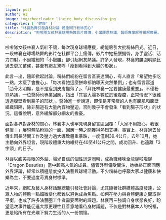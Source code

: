 ```yaml
---
layout: post
author: AI
image: img/cheerleader_linxing_body_discussion.jpg
categories: [ '健康' ]
title: "林襄熱舞引發身材討論 體重回升粉絲安心"
description: "啦啦隊女孩林襄球場熱舞影片瘋傳，小蠻腰惹熱議，醫師專業解答緩解擔憂。林襄親自回應健康無虞，過往體重暴跌經歷引關注，現已回升至40公斤以上。外界聚焦身材變化，林襄以正面態度投入工作，呼籲理性看待體態，身心健康才是關鍵。"
---
```

啦啦隊女孩林襄人氣紅不讓，每次現身球場應援，總能吸引大批粉絲目光。近日，一段林襄在球場熱舞的影片在社群平台上瘋傳，影片中她扭腰擺臀，身手靈活、活力四射，不過纖細的「小蠻腰」卻引起網友熱議。許多人發現，林襄的腰圍明顯比過去更加苗條，甚至有網友驚呼「瘦到看得到大腸的形狀」。

此言一出，隨即掀起討論。粉絲們紛紛在留言區表達關心，有人直言「希望她多吃一點，太瘦了會擔心」、「每次看她這麼拼命都怕哪天突然暈倒」；也有留言寫道「肋骨太明顯，是不是瘦到皮膚變薄了」、「拜託林襄一定要健康最重要」。不僅粉絲熱議，一位醫師也專業回應，指出「其實大腸多數位於後腹腔，正常情況下很難透過腹壁看到腸子的形狀」。醫師進一步說道，即使是非常瘦的人也有腹肌和腹壁組織阻隔，除非腸道有大量內容物壓迫，否則幾乎不會發生「看到腸子形狀」的狀況。這番說明，意外緩解部分網友的擔憂。

面對各界對身材的關心，林襄本人也罕見現身留言區回覆：「大家不用擔心，我很健康！」展現體貼粉絲的一面，回應一時之間獲得熱烈支持。事實上，林襄過去曾傳出因長時間工作及壓力過大導致體重暴跌，一度僅剩39.4公斤。去年10月，她主動向外界坦言，現階段體重大約維持在40至41公斤之間，成功回升、也遠離「3字頭」的日子。

林襄以甜美亮眼的外型、陽光自信的個性迅速圈粉，成為職棒味全龍隊啦啦隊「Dragon Beauties」當中超高人氣的成員。儘管外型備受關注，她始終正面回應外界評論，經常以積極態度投入演藝與球場活動。不少粉絲也呼籲大家以健康和快樂為主，不要過度苛責身材標準。

近年來，網紅及藝人身材話題總能引發社會討論，尤其隨著社群媒體高度發達，公眾人物的體態一點細微變化都難以避免成為焦點。如何在壓力與身體健康之間取得平衡，也成了許多演藝圈工作者需要面對的課題。林襄再三強調自身狀態良好，盼望這次事件能促進大眾更理性且善意地看待身材議題，不仅是對林襄本人的祝福，更是給所有在光環下努力生活的人一份關懷。